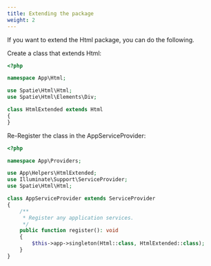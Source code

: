 ```yaml
---
title: Extending the package
weight: 2
---
```


If you want to extend the Html package, you can do the following.

Create a class that extends Html:


```php
<?php

namespace App\Html;

use Spatie\Html\Html;
use Spatie\Html\Elements\Div;

class HtmlExtended extends Html
{
}
```

Re-Register the class in the AppServiceProvider:

```php
<?php

namespace App\Providers;

use App\Helpers\HtmlExtended;
use Illuminate\Support\ServiceProvider;
use Spatie\Html\Html;

class AppServiceProvider extends ServiceProvider
{
    /**
     * Register any application services.
     */
    public function register(): void
    {
        $this->app->singleton(Html::class, HtmlExtended::class);
    }
}
```

